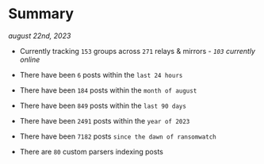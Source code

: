 
# Summary
_august 22nd, 2023_

- Currently tracking `153` groups across `271` relays & mirrors - _`103` currently online_

- There have been `6` posts within the `last 24 hours`

- There have been `184` posts within the `month of august`

- There have been `849` posts within the `last 90 days`

- There have been `2491` posts within the `year of 2023`

- There have been `7182` posts `since the dawn of ransomwatch`

- There are `80` custom parsers indexing posts

